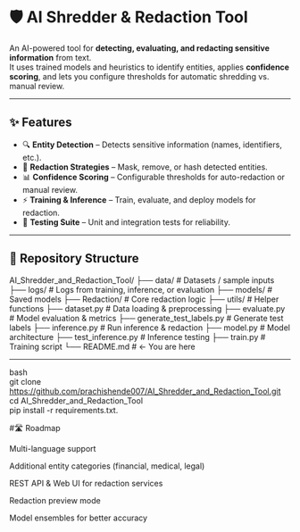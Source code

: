 # 🛡️ AI Shredder & Redaction Tool

An AI-powered tool for **detecting, evaluating, and redacting sensitive information** from text.  
It uses trained models and heuristics to identify entities, applies **confidence scoring**, and lets you configure thresholds for automatic shredding vs. manual review.

---

## ✨ Features

- 🔍 **Entity Detection** – Detects sensitive information (names, identifiers, etc.).  
- 📝 **Redaction Strategies** – Mask, remove, or hash detected entities.  
- 📊 **Confidence Scoring** – Configurable thresholds for auto-redaction or manual review.  
- ⚡ **Training & Inference** – Train, evaluate, and deploy models for redaction.  
- 🧪 **Testing Suite** – Unit and integration tests for reliability.  

---

## 📂 Repository Structure
AI_Shredder_and_Redaction_Tool/
├── data/ # Datasets / sample inputs
├── logs/ # Logs from training, inference, or evaluation
├── models/ # Saved models
├── Redaction/ # Core redaction logic
├── utils/ # Helper functions
├── dataset.py # Data loading & preprocessing
├── evaluate.py # Model evaluation & metrics
├── generate_test_labels.py # Generate test labels
├── inference.py # Run inference & redaction
├── model.py # Model architecture
├── test_inference.py # Inference testing
├── train.py # Training script
└── README.md # ← You are here

---

bash<br>
git clone https://github.com/prachishende007/AI_Shredder_and_Redaction_Tool.git<br>
cd AI_Shredder_and_Redaction_Tool<br>
pip install -r requirements.txt.<br>

#🛣 Roadmap

 Multi-language support

 Additional entity categories (financial, medical, legal)

 REST API & Web UI for redaction services

 Redaction preview mode

 Model ensembles for better accuracy
